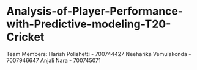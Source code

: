 # Analysis-of-Player-Performance-with-Predictive-modeling-T20-Cricket


Team Members:
Harish Polishetti - 700744427
Neeharika Vemulakonda - 7007946647
Anjali Nara - 700745071
